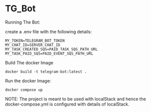# TG_Bot
Running The Bot:

create a .env file with the following details:
```
MY_TOKEN=TELEGRAM_BOT_TOKEN
MY_CHAT_ID=SERVER_CHAT_ID
MY_TASK_CREATED_SQS=PAID_TASK_SQS_PATH_URL
MY_TASK_PAID_SQS=PAID_EVENT_SQS_PATH_URL
```
Build The docker Image
```
docker build -t telegram-bot:latest .
```

Run the docker Image:
```
docker compose up
```

NOTE: The project is meant to be used with localStack and hence the docker-compose.yml is configured with details of localStack.